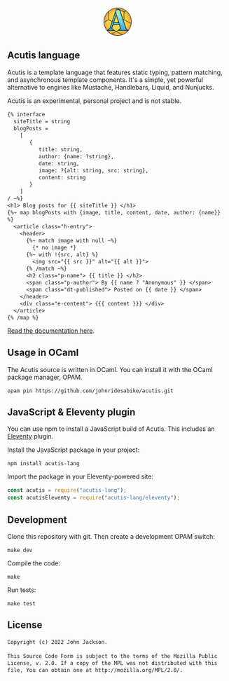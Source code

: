 <p align="center"><img src="./docs/icon.svg" height="64" width="64" alt="Acutis icon." /></p>

## Acutis language

Acutis is a template language that features static typing, pattern matching, and
asynchronous template components. It's a simple, yet powerful alternative to
engines like Mustache, Handlebars, Liquid, and Nunjucks.

Acutis is an experimental, personal project and is not stable.

```acutis
{% interface
  siteTitle = string
  blogPosts =
    [
       {
          title: string,
          author: {name: ?string},
          date: string,
          image: ?{alt: string, src: string},
          content: string
       }
    ]
/ ~%}
<h1> Blog posts for {{ siteTitle }} </h1>
{%~ map blogPosts with {image, title, content, date, author: {name}} %}
  <article class="h-entry">
    <header>
      {%~ match image with null ~%}
        {* no image *}
      {%~ with !{src, alt} %}
        <img src="{{ src }}" alt="{{ alt }}">
      {% /match ~%}
      <h2 class="p-name"> {{ title }} </h2>
      <span class="p-author"> By {{ name ? "Anonymous" }} </span>
      <span class="dt-published"> Posted on {{ date }} </span>
    </header>
    <div class="e-content"> {{{ content }}} </div>
  </article>
{% /map %}
```

[Read the documentation here](https://johnridesa.bike/acutis/).

## Usage in OCaml

The Acutis source is written in OCaml. You can install it with the OCaml package
manager, OPAM.

```shell
opam pin https://github.com/johnridesabike/acutis.git
```

## JavaScript & Eleventy plugin

You can use npm to install a JavaScript build of Acutis. This includes an
[Eleventy] plugin.

[eleventy]: https://www.11ty.dev/

Install the JavaScript package in your project:

```shell
npm install acutis-lang
```

Import the package in your Eleventy-powered site:

```javascript
const acutis = require("acutis-lang");
const acutisEleventy = require("acutis-lang/eleventy");
```

## Development

Clone this repository with git. Then create a development OPAM switch:

```shell
make dev
```

Compile the code:

```shell
make
```

Run tests:

```shell
make test
```

## License

    Copyright (c) 2022 John Jackson.

    This Source Code Form is subject to the terms of the Mozilla Public
    License, v. 2.0. If a copy of the MPL was not distributed with this
    file, You can obtain one at http://mozilla.org/MPL/2.0/.
